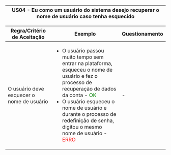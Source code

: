 <table>
    <thead>
        <tr>
            <th colspan="2" rowspan="2"> US04 - Eu como um usuário do sistema desejo recuperar o nome de usuário caso tenha esquecido</th>
        </tr>        
    </thead>
</table>

<table>
    <thead>
        <tr>
            <th>Regra/Critério de Aceitação</th>
            <th>Exemplo</th>
            <th>Questionamento</th>
        </tr>        
    </thead>
    <tbody>
        <tr>
            <td>O usuário deve esquecer o nome de usuário</td>
            <td>
                <ul>
                    <li>O usuário passou muito tempo sem entrar na plataforma, esqueceu o nome de usuário e fez o processo de recuperação de dados da conta - <span style="color:green">OK</span></li>
                    <li>O usuário esqueceu o nome de usuário e durante o processo de redefinição de senha, digitou o mesmo nome de usuário - <span style="color:red">ERRO</span></li>
                </ul>
            </td>
            <td> - </td>
        </tr>
    </tbody>
</table>
